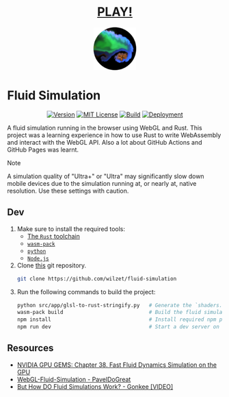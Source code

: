 <div align="center">
  
  # [PLAY!](https://wilzet.github.io/fluid-simulation/)
  <img height="100" src="https://github.com/wilzet/fluid-simulation/blob/main/src/app/favicon/android-chrome-512x512.png">
</div>

# Fluid Simulation

<div align="center">

  [![Version](https://img.shields.io/github/package-json/v/wilzet/fluid-simulation.svg?color=blue)]()
  [![MIT License](https://img.shields.io/badge/license-MIT-red.svg)](https://github.com/wilzet/fluid-simulation/LICENSE.md)
  [![Build](https://github.com/wilzet/fluid-simulation/actions/workflows/build.yml/badge.svg)]()
  [![Deployment](https://github.com/wilzet/fluid-simulation/actions/workflows/deploy.yml/badge.svg)](https://wilzet.github.io/fluid-simulation)
</div>

A fluid simulation running in the browser using WebGL and Rust. This project was a learning experience in how to use Rust to write WebAssembly and interact with the WebGL API. Also a lot about GitHub Actions and GitHub Pages was learnt.

> [!NOTE]  
> A simulation quality of "Ultra+" or "Ultra" may significantly slow down mobile devices due to the simulation running at, or nearly at, native resolution. Use these settings with caution.

## Dev
1. Make sure to install the required tools:
   - [The `Rust` toolchain](https://github.com/rust-lang/rustup)
   - [`wasm-pack`](https://github.com/rustwasm/wasm-pack)
   - [`python`](https://www.python.org/)
   - [`Node.js`](https://nodejs.org/en)
2. Clone [this](https://github.com/wilzet/fluid-simulation) git repository.
   ```bash
   git clone https://github.com/wilzet/fluid-simulation
   ```
3. Run the following commands to build the project:
   ```bash
   python src/app/glsl-to-rust-stringify.py   # Generate the `shaders.rs` file
   wasm-pack build                            # Build the fluid simulation package
   npm install                                # Install required npm packages
   npm run dev                                # Start a dev server on localhost:8080
   ```


## Resources
- [NVIDIA GPU GEMS: Chapter 38. Fast Fluid Dynamics Simulation on the GPU](https://developer.nvidia.com/gpugems/gpugems/part-vi-beyond-triangles/chapter-38-fast-fluid-dynamics-simulation-gpu)
- [WebGL-Fluid-Simulation - PavelDoGreat](https://github.com/PavelDoGreat/WebGL-Fluid-Simulation/)
- [But How DO Fluid Simulations Work? - Gonkee [VIDEO]](https://www.youtube.com/watch?v=qsYE1wMEMPA)
